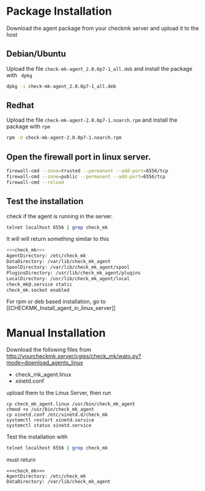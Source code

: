 # Package Installation

Download the agent package from your checkmk server and upload it to the host

## Debian/Ubuntu

Upload the file `check-mk-agent_2.0.0p7-1_all.deb` and install the package with ` dpkg`

~~~ bash
dpkg -i check-mk-agent_2.0.0p7-1_all.deb
~~~ 

## Redhat
Upload the file `check-mk-agent-2.0.0p7-1.noarch.rpm` and install the package with `rpm` 

~~~ bash
rpm -U check-mk-agent-2.0.0p7-1.noarch.rpm 
~~~

## Open the firewall port in linux server.

~~~ bash
firewall-cmd --zone=trusted --permanent --add-port=6556/tcp
firewall-cmd --zone=public --permanent --add-port=6556/tcp
firewall-cmd --reload
~~~

## Test the installation
check if the agent is running in the server.
~~~ bash
telnet localhost 6556 | grep check_mk
~~~

It will will return something similar to this

~~~ bash
<<<check_mk>>>
AgentDirectory: /etc/check_mk
DataDirectory: /var/lib/check_mk_agent
SpoolDirectory: /var/lib/check_mk_agent/spool
PluginsDirectory: /usr/lib/check_mk_agent/plugins
LocalDirectory: /usr/lib/check_mk_agent/local
check_mk@.service static
check_mk.socket enabled
~~~

For rpm or deb based installation, go to [[CHECKMK_Install_agent_in_linux_server]]

# Manual Installation

Download the following files from http://yourcheckmk.server/cgies/check_mk/wato.py?mode=download_agents_linux

* check_mk_agent.linux
* xinetd.conf

upload them to the Linux Server, then run 

``` shell
cp check_mk_agent.linux /usr/bin/check_mk_agent
chmod +x /usr/bin/check_mk_agent
cp xinetd.conf /etc/xinetd.d/check_mk
systemctl restart xinetd.service
systemctl status xinetd.service
```
Test the installation with 
```bash
telnet localhost 6556 | grep check_mk
```
must return 

```
<<<check_mk>>>
AgentDirectory: /etc/check_mk
DataDirectory: /var/lib/check_mk_agent
```
